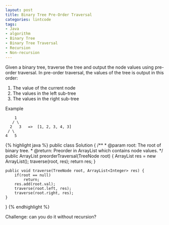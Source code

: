 ```yaml
---
layout: post
title: Binary Tree Pre-Order Traversal
categories: lintcode
tags:
- Java
- algorithm
- Binary Tree
- Binary Tree Traversal
- Recursion
- Non-recursion
---
```


Given a binary tree, traverse the tree and output the node values using pre-order traversal. In pre-order traversal, the values of the tree is output in this order:

1. The value of the current node
2. The values in the left sub-tree
3. The values in the right sub-tree

Example

```
    1
   / \
  2   3   =>  [1, 2, 3, 4, 3]
 / \
4   5
```

{% highlight java %}
public class Solution {
    /**
     * @param root: The root of binary tree.
     * @return: Preorder in ArrayList which contains node values.
     */
    public ArrayList<Integer> preorderTraversal(TreeNode root) {
        ArrayList<Integer> res = new ArrayList<Integer>();
        traverse(root, res);
        return res;
    }
    
    public void traverse(TreeNode root, ArrayList<Integer> res) {
        if(root == null)
            return;
        res.add(root.val);
        traverse(root.left, res);
        traverse(root.right, res);
    }
}
{% endhighlight %}

Challenge: can you do it without recursion?